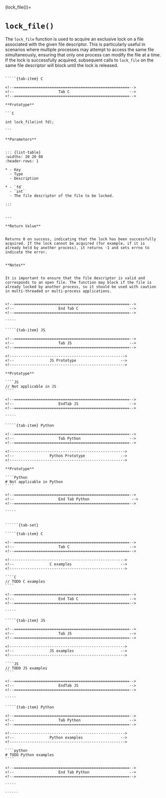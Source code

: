 <!-- ============================================================== -->
(lock_file())=
# `lock_file()`
<!-- ============================================================== -->


The `lock_file` function is used to acquire an exclusive lock on a file associated with the given file descriptor. This is particularly useful in scenarios where multiple processes may attempt to access the same file simultaneously, ensuring that only one process can modify the file at a time. If the lock is successfully acquired, subsequent calls to `lock_file` on the same file descriptor will block until the lock is released.


<!------------------------------------------------------------>
<!--                    Prototypes                          -->
<!------------------------------------------------------------>

``````{tab-set}

`````{tab-item} C

<!--====================================================-->
<!--                    Tab C                           -->
<!--====================================================-->

**Prototype**

```C

int lock_file(int fd);

```

**Parameters**


::: {list-table}
:widths: 20 20 60
:header-rows: 1

* - Key
  - Type
  - Description

* - `fd`
  - `int`
  - The file descriptor of the file to be locked.

:::


---

**Return Value**


Returns 0 on success, indicating that the lock has been successfully acquired. If the lock cannot be acquired (for example, if it is already held by another process), it returns -1 and sets errno to indicate the error.


**Notes**


It is important to ensure that the file descriptor is valid and corresponds to an open file. The function may block if the file is already locked by another process, so it should be used with caution in multi-threaded or multi-process applications.


<!--====================================================-->
<!--                    End Tab C                       -->
<!--====================================================-->

`````

`````{tab-item} JS

<!--====================================================-->
<!--                    Tab JS                          -->
<!--====================================================-->

<!---------------------------------------------------->
<!--                JS Prototype                    -->
<!---------------------------------------------------->

**Prototype**

````JS
// Not applicable in JS
````

<!--====================================================-->
<!--                    EndTab JS                       -->
<!--====================================================-->

`````

`````{tab-item} Python

<!--====================================================-->
<!--                    Tab Python                      -->
<!--====================================================-->

<!---------------------------------------------------->
<!--                Python Prototype                -->
<!---------------------------------------------------->

**Prototype**

````Python
# Not applicable in Python
````

<!--====================================================-->
<!--                    End Tab Python                   -->
<!--====================================================-->

`````

``````

<!------------------------------------------------------------>
<!--                    Examples                            -->
<!------------------------------------------------------------>

```````{dropdown} Examples

``````{tab-set}

`````{tab-item} C

<!--====================================================-->
<!--                    Tab C                           -->
<!--====================================================-->

<!---------------------------------------------------->
<!--                C examples                      -->
<!---------------------------------------------------->

````C
// TODO C examples
````

<!--====================================================-->
<!--                    End Tab C                       -->
<!--====================================================-->

`````

`````{tab-item} JS

<!--====================================================-->
<!--                    Tab JS                          -->
<!--====================================================-->

<!---------------------------------------------------->
<!--                JS examples                     -->
<!---------------------------------------------------->

````JS
// TODO JS examples
````

<!--====================================================-->
<!--                    EndTab JS                       -->
<!--====================================================-->

`````

`````{tab-item} Python

<!--====================================================-->
<!--                    Tab Python                      -->
<!--====================================================-->

<!---------------------------------------------------->
<!--                Python examples                 -->
<!---------------------------------------------------->

````python
# TODO Python examples
````

<!--====================================================-->
<!--                    End Tab Python                  -->
<!--====================================================-->

`````

``````

```````

